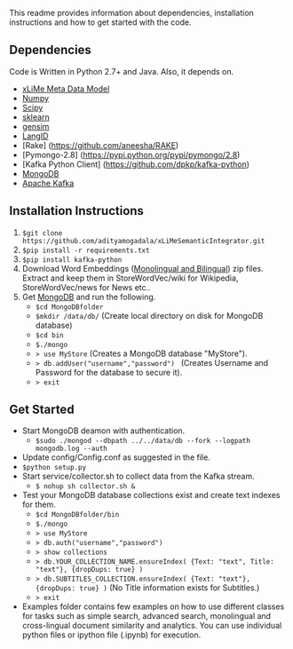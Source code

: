 This readme provides information about dependencies, installation instructions and how to get started with the code.

## Dependencies

Code is Written in Python 2.7+ and Java. Also, it depends on.

* [xLiMe Meta Data Model](https://cloud.aifb.kit.edu/index.php/s/742S1H9ljLlxaSz)
* [Numpy](http://www.numpy.org/)
* [Scipy](https://www.scipy.org/install.html)
* [sklearn](http://kafka.apache.org/)
* [gensim](https://radimrehurek.com/gensim/)
* [LangID](https://github.com/saffsd/langid.py)
* [Rake] (https://github.com/aneesha/RAKE)
* [Pymongo-2.8] (https://pypi.python.org/pypi/pymongo/2.8)
* [Kafka Python Client] (https://github.com/dpkp/kafka-python)
* [MongoDB](https://www.mongodb.com/)
* [Apache Kafka](http://kafka.apache.org/)

##  Installation Instructions

1. `$git clone https://github.com/adityamogadala/xLiMeSemanticIntegrator.git`
2. `$pip install -r requirements.txt`
3. `$pip install kafka-python`
5.  Download Word Embeddings ([Monolingual and Bilingual](http://people.aifb.kit.edu/amo/wordembeddings/)) zip files. Extract and keep them in StoreWordVec/wiki for Wikipedia, StoreWordVec/news for News etc..
6.  Get [MongoDB](https://www.mongodb.com/) and run the following. 
	* `$cd MongoDBfolder`
	* `$mkdir /data/db/` (Create local directory on disk for MongoDB database)
	* `$cd bin`
	* `$./mongo` 
	* `> use MyStore` (Creates a MongoDB database "MyStore"). 
	* `> db.addUser("username","password") `  (Creates Username and Password for the database to secure it).
	* `> exit`

##  Get Started

* Start MongoDB deamon with authentication.
	* `$sudo ./mongod --dbpath ../../data/db --fork --logpath mongodb.log --auth`
* Update config/Config.conf as suggested in the file.
* `$python setup.py`
* Start service/collector.sh to collect data from the Kafka stream. 
	* `$ nohup sh collector.sh &`
* Test your MongoDB database collections exist and create text indexes for them.
	* `$cd MongoDBfolder/bin`
	* `$./mongo`
	* `> use MyStore`
	* `> db.auth("username","password")`
	* `> show collections`
	* `> db.YOUR_COLLECTION_NAME.ensureIndex( {Text: "text", Title: "text"}, {dropDups: true} )`
	* `> db.SUBTITLES_COLLECTION.ensureIndex( {Text: "text"}, {dropDups: true} )` (No Title information exists for Subtitles.)
	* `> exit`
* Examples folder contains few examples on how to use different classes for tasks such as simple search, advanced search, monolingual and cross-lingual document similarity and analytics. You can use individual python files or ipython file (.ipynb) for execution.
